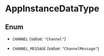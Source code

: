 

# AppInstanceDataType

## Enum


* `CHANNEL` (value: `"Channel"`)

* `CHANNEL_MESSAGE` (value: `"ChannelMessage"`)



